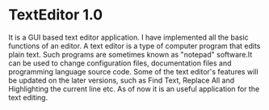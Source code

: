 # TextEditor 1.0

It is a GUI based text editor application. I have implemented all the basic functions of an editor. A text editor is a type of computer program that edits plain text. Such programs are sometimes known as "notepad" software.It can be used to change configuration files, documentation files and programming language source code. Some of the text editor's features will be updated on the later versions, such as Find Text, Replace All and Highlighting the current line etc. As of now it is an useful application for the text editing.
